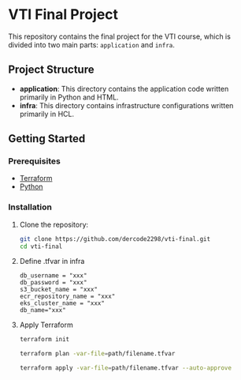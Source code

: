 # VTI Final Project

This repository contains the final project for the VTI course, which is divided into two main parts: `application` and `infra`.

## Project Structure

- **application**: This directory contains the application code written primarily in Python and HTML.
- **infra**: This directory contains infrastructure configurations written primarily in HCL.

## Getting Started

### Prerequisites

- [Terraform](https://developer.hashicorp.com/terraform/tutorials/aws-get-started/install-cli)
- [Python](https://www.python.org/downloads/)

### Installation

1. Clone the repository:
   ```sh
   git clone https://github.com/dercode2298/vti-final.git
   cd vti-final
   ```
2. Define .tfvar in infra
    ```
    db_username = "xxx"
    db_password = "xxx"
    s3_bucket_name = "xxx"
    ecr_repository_name = "xxx"
    eks_cluster_name = "xxx"
    db_name="xxx"
    ```
3. Apply Terraform 
    ```sh
    terraform init
    ```
    ```sh
    terraform plan -var-file=path/filename.tfvar
    ```
    ```sh
    terraform apply -var-file=path/filename.tfvar --auto-approve
    ```
